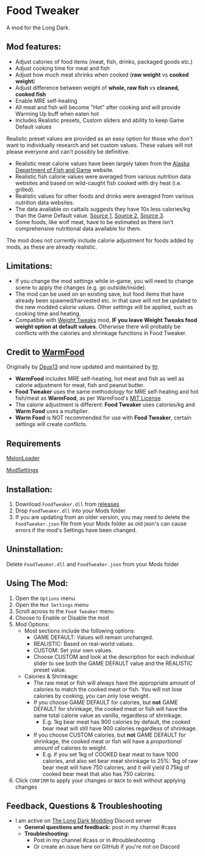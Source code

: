 # Food Tweaker
A mod for the Long Dark.

## Mod features:
  * Adjust calories of food items (meat, fish, drinks, packaged goods etc.)
  * Adjust cooking time for meat and fish
  * Adjust how much meat shrinks when cooked (**raw weight** vs **cooked weight**)
  * Adjust difference between weight of **whole, raw fish** vs **cleaned, cooked fish**
  * Enable MRE self-heating
  * All meat and fish will become "Hot" after cooking and will provide Warming Up buff when eaten hot
  * Includes Realistic presets, Custom sliders and ability to keep Game Default values

Realistic preset values are provided as an easy option for those who don't want to individually research and set custom values. 
These values will not please everyone and can't possibly be definitive. 
  * Realistic meat calorie values have been largely taken from the [Alaska Department of Fish and Game](https://www.adfg.alaska.gov/index.cfm?adfg=hunting.eating) website.
  * Realistic fish calorie values were averaged from various nutrition data websites and based on wild-caught fish cooked with dry heat (i.e. grilled).
  * Realistic values for other foods and drinks were averaged from various nutrition data websites.
  * The data available on cattails suggests they have 10x less calories/kg than the Game Default value. [Source 1](https://nutritiondata.self.com/facts/ethnic-foods/10462/2), [Source 2](https://www.healthbenefitstimes.com/cattail/), [Source 3](https://www.lybrate.com/topic/benefits-of-cattail-and-its-side-effects).
  * Some foods, like wolf meat, have to be estimated as there isn't comprehensive nutritional data available for them.

The mod does not currently include calorie adjustment for foods added by mods, as these are already realistic. 

  
  ## Limitations:
  * If you change the mod settings while in-game, you will need to change scene to apply the changes (e.g. go outside/inside).
  * The mod can be used on an existing save, but food items that have already been spawned/harvested etc. in that save will not be updated to the new modded calorie values. Other settings will be applied, such as cooking time and heating.
  * Compatible with [Weight Tweaks](https://github.com/Xpazeman/tld-weight-tweaks) mod, **IF you leave Weight Tweaks food weight option at default values**. Otherwise there will probably be conflicts with the calories and shrinkage functions in Food Tweaker.


## Credit to [WarmFood](https://github.com/ttr/tld-WarmFood)
Originally by [Deus13](https://github.com/Deus13/WarmFood) and now updated and maintained by [ttr](https://github.com/ttr/tld-WarmFood).
  * **WarmFood** includes MRE self-heating, hot meat and fish as well as calorie adjustment for meat, fish and peanut butter. 
  * **Food Tweaker** uses the same methodology for MRE self-heating and hot fish/meat as **WarmFood**, as per WarmFood's [MIT License](https://github.com/ttr/tld-WarmFood/blob/master/LICENSE)
  * The calorie adjustment is different: **Food Tweaker** uses calories/kg and **Warm Food** uses a multiplier.
  * **Warm Food** is NOT recommended for use with **Food Tweaker**, certain settings will create conflicts.


## Requirements
[MelonLoader](https://github.com/HerpDerpinstine/MelonLoader/releases/latest/download/MelonLoader.Installer.exe)

[ModSettings](https://github.com/zeobviouslyfakeacc/ModSettings/releases)

## Installation:
1. Download ```FoodTweaker.dll``` from [releases](https://github.com/GruffCassquatch/FoodTweaker/releases)
2. Drop ```FoodTweaker.dll``` into your Mods folder
3. If you are updating from an older version, you may need to delete the ```FoodTweaker.json``` file from your Mods folder as old json's can cause errors if the mod's Settings have been changed.

## Uninstallation:
Delete ```FoodTweaker.dll``` and ```FoodTweaker.json``` from your Mods folder

## Using The Mod:
1. Open the ```Options``` menu
2. Open the ```Mod Settings``` menu
3. Scroll across to the ```Food Tweaker``` menu
4. Choose to Enable or Disable the mod
5. Mod Options:
	* Most sections include the following options: 
		* GAME DEFAULT: Values will remain unchanged.
		* REALISTIC: Based on real-world values.
		* CUSTOM: Set your own values. 
		* Choose CUSTOM and look at the description for each individual slider to see both the GAME DEFAULT value and the REALISTIC preset value.
	* Calories & Shrinkage:
		* The raw meat or fish will always have the appropriate amount of calories to match the cooked meat or fish. You will not lose calories by cooking, you can only lose weight. 
		* If you choose GAME DEFAULT for calories, but **not** GAME DEFAULT for shrinkage, the cooked meat or fish will have the same total calorie value as vanilla, regardless of shrinkage.
			* E.g. 1kg bear meat has 900 calories by default, the cooked bear meat will still have 900 calories regardless of shrinkage.
		* If you choose CUSTOM calories, but **not** GAME DEFAULT for shrinkage, the cooked meat or fish will have a *proportional amount* of calories to weight.
			* E.g. if you set 1kg of COOKED bear meat to have 1000 calories, and also set bear meat shrinkage to 25%: 1kg of raw bear meat will have 750 calories, and it will yield 0.75kg of cooked bear meat that also has 750 calories.   
5. Click ```CONFIRM``` to apply your changes or ```BACK``` to exit without applying changes


## Feedback, Questions & Troubleshooting
* I am active on [The Long Dark Modding](https://discord.gg/QvFE7VV4WZ) Discord server
	* **General questions and feedback:** post in my channel #cass
	* **Troubleshooting:** 
		* Post in my channel #cass or in #troubleshooting 
		* Or create an issue here on GitHub if you're not on Discord

